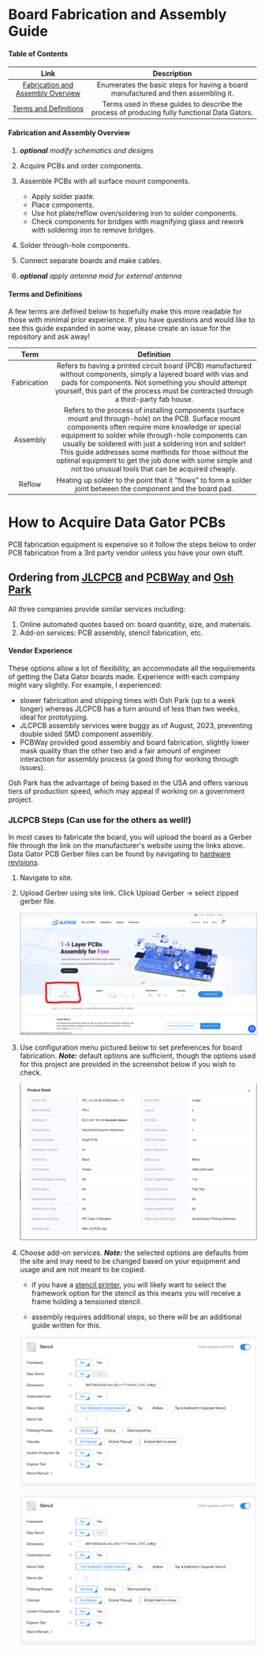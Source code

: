 # Board Fabrication and Assembly Guide

#### Table of Contents

| Link | Description |
| :---: | :---: | 
| [Fabrication and Assembly Overview](#fabrication-and-assembly-overview)| Enumerates the basic steps for having a board manufactured and then assembling it. |
| [Terms and Definitions](#terms-and-definitions) | Terms used in these guides to describe the process of producing fully functional Data Gators. |

#### Fabrication and Assembly Overview

1. _**optional** modify schematics and designs_
2. Acquire PCBs and order components.
3. Assemble PCBs with all surface mount components.

    * Apply solder paste.
    * Place components.
    * Use hot plate/reflow oven/soldering iron to solder components.
    * Check components for bridges with magnifying glass and rework with soldering iron to remove bridges.

4. Solder through-hole components.
5. Connect separate boards and make cables.
6. _**optional** apply antenna mod for external antenna_

#### Terms and Definitions

A few terms are defined below to hopefully make this more readable for those with minimal prior experience. If you have questions and would like to see this guide expanded in some way, please create an issue for the repository and ask away!

| Term | Definition |
| :---: | :---: | 
| Fabrication | Refers to having a printed circuit board (PCB) manufactured without components, simply a layered board with vias and pads for components. Not something you should attempt yourself, this part of the process must be contracted through a third-party fab house. |
| Assembly | Refers to the process of installing components (surface mount and through-hole) on the PCB. Surface mount components often require more knowledge or special equipment to solder while through-hole components can usually be soldered with just a soldering iron and solder! This guide addresses some methods for those without the optimal equipment to get the job done with some simple and not too unusual tools that can be acquired cheaply. | 
| Reflow | Heating up solder to the point that it "flows" to form a solder joint between the component and the board pad. |


# How to Acquire Data Gator PCBs

PCB fabrication equipment is expensive so it follow the steps below to order PCB fabrication from a 3rd party vendor unless you have your own stuff.

## Ordering from [JLCPCB](https://jlcpcb.com/) and [PCBWay](https://www.pcbway.com/) and [Osh Park](https://oshpark.com/)

All three companies provide similar services including:

1. Online automated quotes based on: board quantity, size, and materials.
2. Add-on services: PCB assembly, stencil fabrication, etc.

#### Vendor Experience

These options allow a lot of flexibility, an accommodate all the requirements of getting the Data Gator boards made. Experience with each company might vary slightly. For example, I experienced:

* slower fabrication and shipping times with Osh Park (up to a week longer) whereas JLCPCB has a turn around of less than two weeks, ideal for prototyping.
* JLCPCB assembly services were buggy as of August, 2023, preventing double sided SMD component assembly.
* PCBWay provided good assembly and board fabrication, slightly lower mask quality than the other two and a fair amount of engineer interaction for assembly process (a good thing for working through issues).

Osh Park has the advantage of being based in the USA and offers various tiers of production speed, which may appeal if working on a government project.

### JLCPCB Steps (Can use for the others as well!)

In most cases to fabricate the board, you will upload the board as a Gerber file through the link on the manufacturer's website using the links above. Data Gator PCB Gerber files can be found by navigating to [hardware revisions](../Hardware_Revisions/README.md).

1. Navigate to site.
2. Upload Gerber using site link. Click Upload Gerber -> select zipped gerber file.

    ![gerber upload jlcpcb](../Board_Assembly_Guides/images/jlcpcb_homepage_gerberboxed.png)

3. Use configuration menu pictured below to set preferences for board fabrication. _**Note:**_ default options are sufficient, though the options used for this project are provided in the screenshot below if you wish to check.
    
    ![jlcpcb product details](../Board_Assembly_Guides/images/jlcpcb_product_details.png)

4. Choose add-on services. _**Note:**_ the selected options are defaults from the site and may need to be changed based on your equipment and usage and are not meant to be copied.

    * if you have a [stencil printer](https://www.amazon.com/s?k=stencil+printer+pcb&i=tools&crid=286I7CTV6K4RE&sprefix=stencil+printer+pcb%2Ctools%2C154&ref=nb_sb_noss), you will likely want to select the framework option for the stencil as this means you will receive a frame holding a tensioned stencil.

    * assembly requires additional steps, so there will be an additional guide written for this.

    ![jlcpcb stencil options](../Board_Assembly_Guides/images/jlcpcb_stencil_add-on.png)

    ![jlcpcb assembly options](../Board_Assembly_Guides/images/jlcpcb_assembly_add-on.png)
